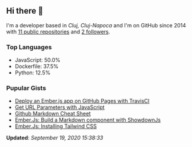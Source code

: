 <h2>Hi there 👋</h2>

<!-- This is just the base template, feel free to change it. -->

<p>
    I'm a developer based in <i>Cluj, Cluj-Napoca</i>
    and I'm on GitHub since 2014
    with <a href="https://github.com/Robert-96?tab=repositories">11 public repositories</a>
    and <a href="https://github.com/Robert-96?tab=followers">2 followers</a>.
</p>

<h3>Top Languages</h3>

<ul>
    <li>JavaScript: 50.0%</li>
    <li>Dockerfile: 37.5%</li>
    <li>Python: 12.5%</li>
</ul>

<h3>Pupular Gists</h3>

<ul>
        <li><a href="https://gist.github.com/fd31c707ba9600dd8a92678d37743f92">Deploy an Ember.js app on GitHub Pages with TravisCI</a></li>
        <li><a href="https://gist.github.com/9b228156dda87c1b314bfe4790a7b45a">Get URL Parameters with JavaScript</a></li>
        <li><a href="https://gist.github.com/048fddefc20e6860aeca6949a2443adf">Github Markdown Cheat Sheet</a></li>
        <li><a href="https://gist.github.com/5591eaa07cb56500505a5daa747e2d0b">Ember.Js: Build a Markdown component with ShowdownJs</a></li>
        <li><a href="https://gist.github.com/4d85dcafe05d9e5e72d813ae7107cc47">Ember.Js: Installing Tailwind CSS</a></li>
</ul>

<p><strong>Updated</strong>: <i>September 19, 2020 15:38:33</i></p>